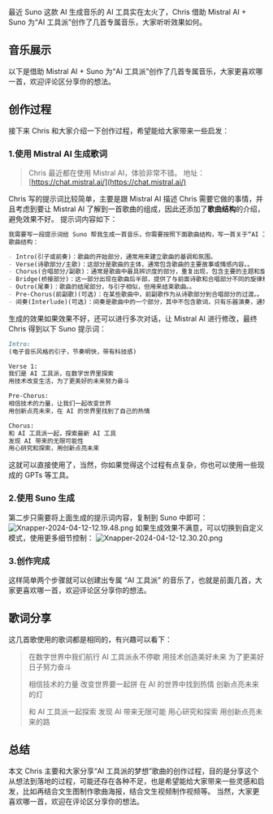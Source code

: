 最近 Suno 这款 AI 生成音乐的 AI 工具实在太火了，Chris 借助 Mistral AI + Suno 为“AI 工具派”创作了几首专属音乐，大家听听效果如何。

## 音乐展示

以下是借助 Mistral AI + Suno 为“AI 工具派”创作了几首专属音乐，大家更喜欢哪一首，欢迎评论区分享你的想法。

## 创作过程

接下来 Chris 和大家介绍一下创作过程，希望能给大家带来一些启发：

### 1.使用 Mistral AI 生成歌词

> Chris 最近都在使用 Mistral AI，体验非常不错。
> 地址：[https://chat.mistral.ai/](https://chat.mistral.ai/)

Chris 写的提示词比较简单，主要是跟 Mistral AI 描述 Chris 需要它做的事情，并且考虑到要让 Mistral AI 了解到一首歌曲的组成，因此还添加了**歌曲结构**的介绍，避免效果不好。
提示词内容如下：

```markdown
我需要写一段提示词给 Suno 帮我生成一首音乐，你需要按照下面歌曲结构，写一首关于“AI 工具派，热爱分享 AI 工具，作者 Chris 非常喜欢 AI 领域，非常有激情”主题的音乐。
歌曲结构：

- Intro(引子或前奏)：歌曲的开始部分，通常用来建立歌曲的基调和氛围。
- Verse(诗歌部分/主歌)：这部分是歌曲的主体，通常包含歌曲的主要故事或情感内容。。
- Chorus(合唱部分/副歌)：通常是歌曲中最具辨识度的部分，重复出现，包含主要的主题和旋律。。
- Bridge(桥接部分)：这一部分出现在歌曲后半部，提供了与前面诗歌和合唱部分不同的旋律和节奏，用来增加歌曲的多样性和深度。
- Outro(尾奏)：歌曲的结尾部分，与引子相似，但用来结束歌曲。。
- Pre-Chorus(前副歌)(可选)：在某些歌曲中，前副歌作为从诗歌部分到合唱部分的过渡。。
- 间奏(Interlude)(可选)：间奏是歌曲中的一个部分，其中不包含歌词，只有乐器演奏，通常用于连接两个不同的歌唱部分，如两个诗歌部分或诗歌部分到合唱部分之间，提供歌曲的情感转换或增强歌曲的整体感觉。
```

生成的效果如果效果不好，还可以进行多次对话，让 Mistral AI 进行修改，最终 Chris 得到以下 Suno 提示词：

```markdown
Intro:
(电子音乐风格的引子，节奏明快，带有科技感)

Verse 1:
我们是 AI 工具派，在数字世界里探索
用技术改变生活，为了更美好的未来努力奋斗

Pre-Chorus:
相信技术的力量，让我们一起改变世界
用创新点亮未来，在 AI 的世界里找到了自己的热情

Chorus:
和 AI 工具派一起，探索最新 AI 工具
发现 AI 带来的无限可能性
用心研究和探索，用创新点亮未来
```

这就可以直接使用了，当然，你如果觉得这个过程有点复杂，你也可以使用一些现成的 GPTs 等工具。

### 2.使用 Suno 生成

第二步只需要将上面生成的提示词内容，复制到 Suno 中即可：
![Xnapper-2024-04-12-12.19.48.png](https://cdn.nlark.com/yuque/0/2024/png/186051/1712895680500-95f9592d-fcf7-41ee-84ea-0110b71779ca.png#averageHue=%237e9f79&clientId=u7659fc54-2938-4&from=ui&id=zVE1y&originHeight=2448&originWidth=3264&originalType=binary&ratio=2&rotation=0&showTitle=false&size=1862732&status=done&style=none&taskId=u7887a6e6-1e8f-401a-9fe1-ef96d23e87c&title=)
如果生成效果不满意，可以切换到自定义模式，使用更多细节控制：
![Xnapper-2024-04-12-12.30.20.png](https://cdn.nlark.com/yuque/0/2024/png/186051/1712896276032-47467171-0b17-4850-a60b-28fa875308b4.png#averageHue=%2395a39a&clientId=u7659fc54-2938-4&from=ui&id=u91f08a23&originHeight=2466&originWidth=3288&originalType=binary&ratio=2&rotation=0&showTitle=false&size=1623763&status=done&style=none&taskId=ub0883458-5918-4001-8f73-9347cbe4964&title=)

### 3.创作完成

这样简单两个步骤就可以创建出专属 “AI 工具派” 的音乐了，也就是前面几首，大家更喜欢哪一首，欢迎评论区分享你的想法。

## 歌词分享

这几首歌使用的歌词都是相同的，有兴趣可以看下：

> 在数字世界中我们航行
> AI 工具派永不停歇
> 用技术创造美好未来
> 为了更美好日子努力奋斗
>
> 相信技术的力量
> 改变世界要一起拼
> 在 AI 的世界中找到热情
> 创新点亮未来的灯
>
> 和 AI 工具派一起探索
> 发现 AI 带来无限可能
> 用心研究和探索
> 用创新点亮未来的路

## 总结

本文 Chris 主要和大家分享“AI 工具派的梦想”歌曲的创作过程，目的是分享这个从想法到落地的过程，可能还存在各种不足，也是希望能给大家带来一些灵感和启发，比如再结合文生图制作歌曲海报，结合文生视频制作视频等。
当然，大家更喜欢哪一首，欢迎在评论区分享你的想法。
